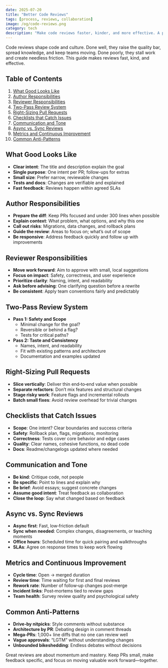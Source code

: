 ```yaml
---
date: 2025-07-20
title: "Better Code Reviews"
tags: [process, reviews, collaboration]
image: /og/code-reviews.png
category: tech
description: "Make code reviews faster, kinder, and more effective. A practical guide for authors and reviewers to improve quality without slowing teams down."
---
```


Code reviews shape code and culture. Done well, they raise the quality bar, spread knowledge, and keep teams moving. Done poorly, they stall work and create needless friction. This guide makes reviews fast, kind, and effective.

## Table of Contents

1. [What Good Looks Like](#what-good-looks-like)
2. [Author Responsibilities](#author-responsibilities)
3. [Reviewer Responsibilities](#reviewer-responsibilities)
4. [Two-Pass Review System](#two-pass-review-system)
5. [Right-Sizing Pull Requests](#right-sizing-pull-requests)
6. [Checklists that Catch Issues](#checklists-that-catch-issues)
7. [Communication and Tone](#communication-and-tone)
8. [Async vs. Sync Reviews](#async-vs-sync-reviews)
9. [Metrics and Continuous Improvement](#metrics-and-continuous-improvement)
10. [Common Anti-Patterns](#common-anti-patterns)

## What Good Looks Like

- **Clear intent**: The title and description explain the goal
- **Single purpose**: One intent per PR; follow-ups for extras
- **Small size**: Prefer narrow, reviewable changes
- **Tests and docs**: Changes are verifiable and explained
- **Fast feedback**: Reviews happen within agreed SLAs

## Author Responsibilities

- **Prepare the diff**: Keep PRs focused and under 300 lines when possible
- **Explain context**: What problem, what options, and why this one
- **Call out risks**: Migrations, data changes, and rollback plans
- **Guide the review**: Areas to focus on; what’s out of scope
- **Be responsive**: Address feedback quickly and follow up with improvements

## Reviewer Responsibilities

- **Move work forward**: Aim to approve with small, local suggestions
- **Focus on impact**: Safety, correctness, and user experience
- **Prioritize clarity**: Naming, intent, and readability
- **Ask before advising**: One clarifying question before a rewrite
- **Be consistent**: Apply team conventions fairly and predictably

## Two-Pass Review System

- **Pass 1: Safety and Scope**
  - Minimal change for the goal?
  - Reversible or behind a flag?
  - Tests for critical paths?
- **Pass 2: Taste and Consistency**
  - Names, intent, and readability
  - Fit with existing patterns and architecture
  - Documentation and examples updated

## Right-Sizing Pull Requests

- **Slice vertically**: Deliver thin end‑to‑end value when possible
- **Separate refactors**: Don’t mix features and structural changes
- **Stage risky work**: Feature flags and incremental rollouts
- **Batch small fixes**: Avoid review overhead for trivial changes

## Checklists that Catch Issues

- **Scope**: One intent? Clear boundaries and success criteria
- **Safety**: Rollback plan, flags, migrations, monitoring
- **Correctness**: Tests cover core behavior and edge cases
- **Quality**: Clear names, cohesive functions, no dead code
- **Docs**: Readme/changelogs updated where needed

## Communication and Tone

- **Be kind**: Critique code, not people
- **Be specific**: Point to lines and explain why
- **Be brief**: Avoid essays; suggest concrete changes
- **Assume good intent**: Treat feedback as collaboration
- **Close the loop**: Say what changed based on feedback

## Async vs. Sync Reviews

- **Async first**: Fast, low‑friction default
- **Sync when needed**: Complex changes, disagreements, or teaching moments
- **Office hours**: Scheduled time for quick pairing and walkthroughs
- **SLAs**: Agree on response times to keep work flowing

## Metrics and Continuous Improvement

- **Cycle time**: Open → merged duration
- **Review time**: Time waiting for first and final reviews
- **Rework rate**: Number of follow‑up changes post‑merge
- **Incident links**: Post‑mortems tied to review gaps
- **Team health**: Survey review quality and psychological safety

## Common Anti-Patterns

- **Drive‑by nitpicks**: Style comments without substance
- **Architecture by PR**: Debating design in comment threads
- **Mega‑PRs**: 1,000+ line diffs that no one can review well
- **Vague approvals**: “LGTM” without understanding changes
- **Unbounded bikeshedding**: Endless debates without decisions

Great reviews are about momentum and mastery. Keep PRs small, make feedback specific, and focus on moving valuable work forward—together.